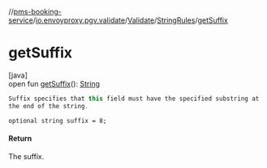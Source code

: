 //[pms-booking-service](../../../../index.md)/[io.envoyproxy.pgv.validate](../../index.md)/[Validate](../index.md)/[StringRules](index.md)/[getSuffix](get-suffix.md)

# getSuffix

[java]\
open fun [getSuffix](get-suffix.md)(): [String](https://docs.oracle.com/en/java/javase/23/docs/api/java.base/java/lang/String.html)

```kotlin
Suffix specifies that this field must have the specified substring at
the end of the string.

```
`optional string suffix = 8;`

#### Return

The suffix.